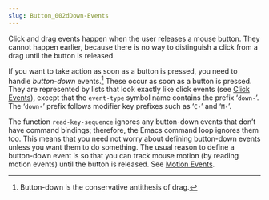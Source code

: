 ```yaml
---
slug: Button_002dDown-Events
---
```


Click and drag events happen when the user releases a mouse button. They cannot happen earlier, because there is no way to distinguish a click from a drag until the button is released.

If you want to take action as soon as a button is pressed, you need to handle *button-down* events.[^1] These occur as soon as a button is pressed. They are represented by lists that look exactly like click events (see [Click Events](/docs/elisp/Click-Events)), except that the `event-type` symbol name contains the prefix ‘`down-`’. The ‘`down-`’ prefix follows modifier key prefixes such as ‘`C-`’ and ‘`M-`’.

The function `read-key-sequence` ignores any button-down events that don’t have command bindings; therefore, the Emacs command loop ignores them too. This means that you need not worry about defining button-down events unless you want them to do something. The usual reason to define a button-down event is so that you can track mouse motion (by reading motion events) until the button is released. See [Motion Events](/docs/elisp/Motion-Events).

[^1]: Button-down is the conservative antithesis of drag.
